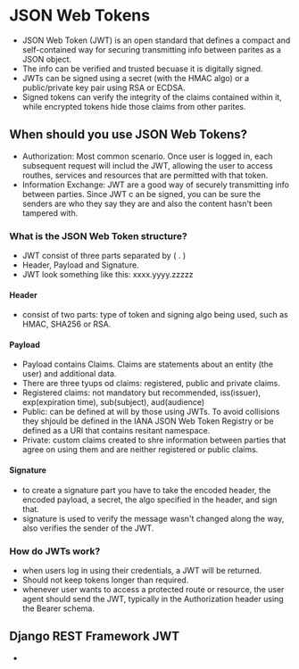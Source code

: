 # JSON Web Tokens

- JSON Web Token (JWT) is an open standard that defines a compact and self-contained way for securing transmitting info between parites as a JSON object. 
- The info can be verified and trusted becuase it is digitally signed.
- JWTs can be signed using a secret (with the HMAC algo) or a public/private key pair using RSA or ECDSA.
- Signed tokens can verify the integrity of the claims contained within it, while encrypted tokens hide those claims from other parites.

## When should you use JSON Web Tokens?

- Authorization: Most common scenario. Once user is logged in, each subsequent request will includ the JWT, allowing the user to access routhes, services and resources that are permitted with that token.
- Information Exchange: JWT are a good way of securely transmitting info between parties. Since JWT c an be signed, you can be sure the senders are who they say they are and also the content hasn't been tampered with.

### What is the JSON Web Token structure?

- JWT consist of three parts separated by ( . )
- Header, Payload and Signature.
- JWT look something like this: xxxx.yyyy.zzzzz

#### Header

- consist of two parts: type of token and signing algo being used, such as HMAC, SHA256 or RSA.

#### Payload

- Payload contains Claims. Claims are statements about an entity (the user) and additional data.
- There are three tyups od claims: registered, public and private claims.
- Registered claims: not mandatory but recommended, iss(issuer), exp(expiration time), sub(subject), aud(audience)
- Public: can be defined at will by those using JWTs. To avoid collisions they shjould be defined in the IANA JSON Web Token Registry or be defined as a URI that contains resitant namespace.
- Private: custom claims created to shre information between parties that agree on using them and are neither registered or public claims.

#### Signature

- to create a signature part you have to take the encoded header, the encoded payload, a secret, the algo specified in the header, and sign that.
- signature is used to verify the message wasn't changed along the way, also verifies the sender of the JWT.

### How do JWTs work?

- when users log in using their credentials, a JWT will be returned.
- Should not keep tokens longer than required.
- whenever user wants to access a protected route or resource, the user agent should send the JWT, typically in the Authorization header using the Bearer schema.

## Django REST Framework JWT

- 

